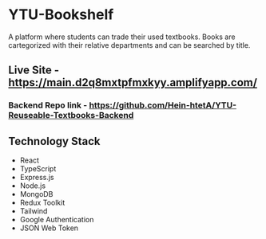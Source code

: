 # YTU-Bookshelf
A platform where students can trade their used textbooks. 
Books are cartegorized with their relative departments and can be searched by title.

## Live Site - https://main.d2q8mxtpfmxkyy.amplifyapp.com/

### Backend Repo link - https://github.com/Hein-htetA/YTU-Reuseable-Textbooks-Backend

## Technology Stack
- React
- TypeScript
- Express.js
- Node.js
- MongoDB
- Redux Toolkit
- Tailwind
- Google Authentication
- JSON Web Token

